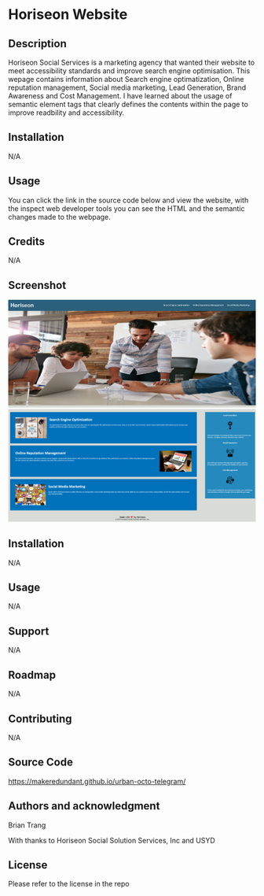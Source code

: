 # Horiseon Website
## Description
Horiseon Social Services is a marketing agency that wanted their website to meet accessibility standards and improve search engine optimisation. This wepage contains information about Search engine optimatization, Online reputation management, Social media marketing, Lead Generation, Brand Awareness and Cost Management. I have learned about the usage of semantic element tags that clearly defines the contents within the page to improve readbility and accessibility. 

## Installation
N/A

## Usage
You can click the link in the source code below and view the website, with the inspect web developer tools you can see the HTML and the semantic changes made to the webpage.

## Credits
N/A

## Screenshot

![image](/assets/images/Horiseon-Website-Screenshot_1.png)
![image](/assets/images/Horiseon-Website-Screenshot_2.png)
## Installation
N/A

## Usage
N/A

## Support
N/A

## Roadmap
N/A

## Contributing
N/A

## Source Code 
https://makeredundant.github.io/urban-octo-telegram/

## Authors and acknowledgment
Brian Trang

With thanks to Horiseon Social Solution Services, Inc
and USYD 


## License
Please refer to the license in the repo

